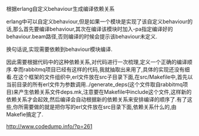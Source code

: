 根据erlang自定义behaviour生成编译依赖关系

erlang中可以自定义behaviour,但是如果一个模块是实现了该自定义behaviour的话,那么首先要编译behaviour,其次在编译该模块时加入-pa指定编译好的behaviour.beam路径,否则编译的时候会提示该behaviour未定义.

换句话说,实现需要依赖到behaviour模块编译.

因此需要根据代码中的这种依赖关系,对代码进行一次梳理,定义一个正确的编译顺序.幸而rabbitmq项目已经有这样的代码,我就抽取出来用了,具体的实现还没有细看.在这个框架的文件组织中,erl文件放在src子目录下面,在src/Makefile中,首先以当前目录的所有erl文件为参数调用../generate_deps(这个文件取自rabbitmq项目)来产生依赖关系文件deps.mk,注意要在Makefile中include这个文件,这样新的依赖关系才会起效,然后编译会自动根据新的依赖关系来安排编译的顺序了.有了这些,你所需要做的就是把你写的erl文件放在src目录下面,依赖关系什么的,由Makefie搞定了.

http://www.codedump.info/?p=261
